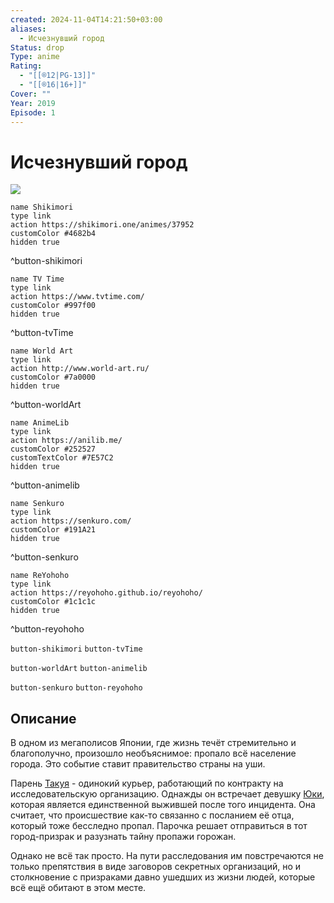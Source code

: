 ```yaml
---
created: 2024-11-04T14:21:50+03:00
aliases:
  - Исчезнувший город
Status: drop
Type: anime
Rating:
  - "[[®️12|PG-13]]"
  - "[[®️16|16+]]"
Cover: ""
Year: 2019
Episode: 1
---
```


# Исчезнувший город

![](https://nyaa.shikimori.one/uploads/poster/animes/37952/301ffc6258b2c83db3973941f0a555c5.jpeg)

```button
name Shikimori
type link
action https://shikimori.one/animes/37952
customColor #4682b4
hidden true
```
^button-shikimori

```button
name TV Time
type link
action https://www.tvtime.com/
customColor #997f00
hidden true
```
^button-tvTime

```button
name World Art
type link
action http://www.world-art.ru/
customColor #7a0000
hidden true
```
^button-worldArt

```button
name AnimeLib
type link
action https://anilib.me/
customColor #252527
customTextColor #7E57C2
hidden true
```
^button-animelib

```button
name Senkuro
type link
action https://senkuro.com/
customColor #191A21
hidden true
```
^button-senkuro

```button
name ReYohoho
type link
action https://reyohoho.github.io/reyohoho/
customColor #1c1c1c
hidden true
```
^button-reyohoho

`button-shikimori` `button-tvTime`

`button-worldArt` `button-animelib`

`button-senkuro` `button-reyohoho`

## Описание

В одном из мегаполисов Японии, где жизнь течёт стремительно и благополучно, произошло необъяснимое: пропало всё население города. Это событие ставит правительство страны на уши.

Парень [Такуя](https://shikimori.one/characters/162525-takuya) - одинокий курьер, работающий по контракту на исследовательскую организацию. Однажды он встречает девушку [Юки](https://shikimori.one/characters/162527-yuki), которая является единственной выжившей после того инцидента. Она считает, что происшествие как-то связанно с посланием её отца, который тоже бесследно пропал. Парочка решает отправиться в тот город-призрак и разузнать тайну пропажи горожан.

Однако не всё так просто. На пути расследования им повстречаются не только препятствия в виде заговоров секретных организаций, но и столкновение с призраками давно ушедших из жизни людей, которые всё ещё обитают в этом месте.
